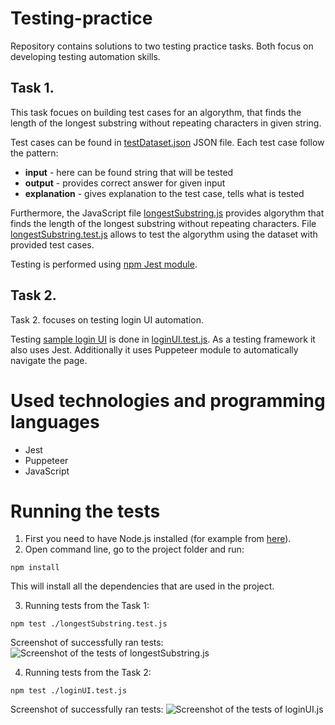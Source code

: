 # Testing-practice

Repository contains solutions to two testing practice tasks. Both focus on developing testing automation skills.

## Task 1.

This task focues on building test cases for an algorythm, that finds the length of the longest substring without repeating characters in given string.

Test cases can be found in [testDataset.json](./testDataset.json) JSON file. Each test case follow the pattern:
+ **input** - here can be found string that will be tested
+ **output** - provides correct answer for given input
+ **explanation** - gives explanation to the test case, tells what is tested

Furthermore, the JavaScript file [longestSubstring.js](./longestSubstring.js) provides algorythm that finds the length of the longest substring without repeating characters. File [longestSubstring.test.js](./longestSubstring.test.js) allows to test the algorythm using the dataset with provided test cases.

Testing is performed using [npm Jest module](https://www.npmjs.com/package/jest).

## Task 2.

Task 2. focuses on testing login UI automation.

Testing [sample login UI](http://uitestingplayground.com/sampleapp) is done in [loginUI.test.js](./loginUI.test.js). As a testing framework it also uses Jest. Additionally it uses Puppeteer module to automatically navigate the page.

# Used technologies and programming languages

- Jest
- Puppeteer
- JavaScript

# Running the tests
1. First you need to have Node.js installed (for example from [here](https://nodejs.org/en/download)).
2. Open command line, go to the project folder and run: 
```
npm install
```
This will install all the dependencies that are used in the project.

3. Running tests from the Task 1:
```
npm test ./longestSubstring.test.js
```
Screenshot of successfully ran tests:
![Screenshot of the tests of longestSubstring.js](screenshots/longestSubstring_test_screenshot.PNG)

4. Running tests from the Task 2:
```
npm test ./loginUI.test.js
```
Screenshot of successfully ran tests:
![Screenshot of the tests of loginUI.js](screenshots/loginUI_test_screenshot.PNG)
